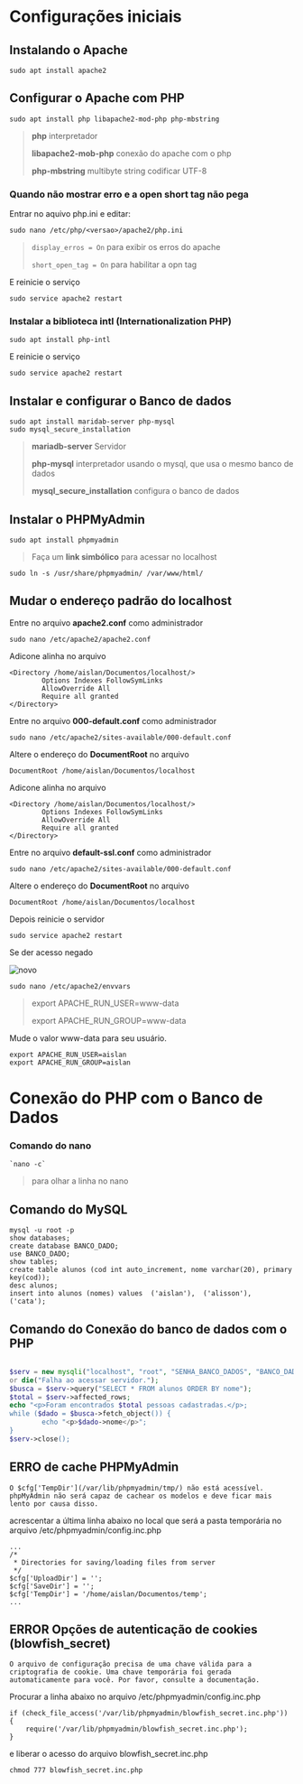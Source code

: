 # Configurações iniciais
## Instalando o Apache
```
sudo apt install apache2
```
## Configurar o Apache com PHP
```
sudo apt install php libapache2-mod-php php-mbstring
```
>
>**php** interpretador
>
>**libapache2-mob-php** conexão do apache com o php
>
>**php-mbstring** multibyte string codificar UTF-8
### Quando não mostrar erro e a open short tag não pega
Entrar no aquivo php.ini e editar:
```
sudo nano /etc/php/<versao>/apache2/php.ini
```
> `display_erros = On` para exibir os erros do apache
> 
> `short_open_tag = On` para habilitar a opn tag

E reinicie o serviço
```
sudo service apache2 restart
```
### Instalar a biblioteca intl (Internationalization PHP)
```
sudo apt install php-intl
```
E reinicie o serviço
```
sudo service apache2 restart
```
## Instalar e configurar o Banco de dados
```
sudo apt install maridab-server php-mysql
sudo mysql_secure_installation
```
>
>**mariadb-server** Servidor
>
>**php-mysql** interpretador usando o mysql, que usa o mesmo banco de dados
>
>**mysql_secure_installation** configura o banco de dados
>
## Instalar o PHPMyAdmin
```
sudo apt install phpmyadmin
```
>Faça um **link simbólico** para acessar no localhost
```
sudo ln -s /usr/share/phpmyadmin/ /var/www/html/
```
## Mudar o endereço padrão do localhost
Entre no arquivo **apache2.conf** como administrador
```
sudo nano /etc/apache2/apache2.conf
```
Adicone alinha no arquivo
```
<Directory /home/aislan/Documentos/localhost/>
        Options Indexes FollowSymLinks
        AllowOverride All
        Require all granted
</Directory>
```
Entre no arquivo **000-default.conf** como administrador
```
sudo nano /etc/apache2/sites-available/000-default.conf
```
Altere o endereço do **DocumentRoot** no arquivo
```
DocumentRoot /home/aislan/Documentos/localhost
```
Adicone alinha no arquivo
```
<Directory /home/aislan/Documentos/localhost/>
        Options Indexes FollowSymLinks
        AllowOverride All
        Require all granted
</Directory>
```
Entre no arquivo **default-ssl.conf** como administrador
```
sudo nano /etc/apache2/sites-available/000-default.conf
```
Altere o endereço do **DocumentRoot** no arquivo
```
DocumentRoot /home/aislan/Documentos/localhost
```
Depois reinicie o servidor
```
sudo service apache2 restart
```
Se der acesso negado

![novo](https://github.com/AislanPenha/php_moderno_basico/assets/130594608/b2e62f2c-dbe3-446a-aa40-869620956953)
```
sudo nano /etc/apache2/envvars
```
> export APACHE_RUN_USER=www-data
> 
> export APACHE_RUN_GROUP=www-data

Mude o valor www-data para seu usuário.
```
export APACHE_RUN_USER=aislan
export APACHE_RUN_GROUP=aislan
```
# Conexão do PHP com o Banco de Dados
### Comando do nano
```
`nano -c`
```
>para olhar a linha no nano
## Comando do MySQL
```
mysql -u root -p
show databases;
create database BANCO_DADO;
use BANCO_DADO;
show tables;
create table alunos (cod int auto_increment, nome varchar(20), primary key(cod));
desc alunos;
insert into alunos (nomes) values  ('aislan'),  ('alisson'),  ('cata');
```
## Comando do Conexão do banco de dados com o PHP
~~~php

$serv = new mysqli("localhost", "root", "SENHA_BANCO_DADOS", "BANCO_DADOS")
or die("Falha ao acessar servidor.");
$busca = $serv->query("SELECT * FROM alunos ORDER BY nome");
$total = $serv->affected_rows;
echo "<p>Foram encontrados $total pessoas cadastradas.</p>;
while ($dado = $busca->fetch_object()) {
        echo "<p>$dado->nome</p>";
}
$serv->close();
~~~
## ERRO de cache PHPMyAdmin
```
O $cfg['TempDir'](/var/lib/phpmyadmin/tmp/) não está acessível. phpMyAdmin não será capaz de cachear os modelos e deve ficar mais lento por causa disso.
```
acrescentar a última linha abaixo no local que será a pasta temporária no arquivo /etc/phpmyadmin/config.inc.php
```
...
/*
 * Directories for saving/loading files from server
 */
$cfg['UploadDir'] = '';
$cfg['SaveDir'] = '';
$cfg['TempDir'] = '/home/aislan/Documentos/temp';
...
```
## ERROR Opções de autenticação de cookies (blowfish_secret)
```
O arquivo de configuração precisa de uma chave válida para a criptografia de cookie. Uma chave temporária foi gerada automaticamente para você. Por favor, consulte a documentação.
```
Procurar a linha abaixo no arquivo /etc/phpmyadmin/config.inc.php
```// Load secret generated on postinst
if (check_file_access('/var/lib/phpmyadmin/blowfish_secret.inc.php')) {
    require('/var/lib/phpmyadmin/blowfish_secret.inc.php');
}
```
e liberar o acesso do arquivo blowfish_secret.inc.php
```
chmod 777 blowfish_secret.inc.php
```
